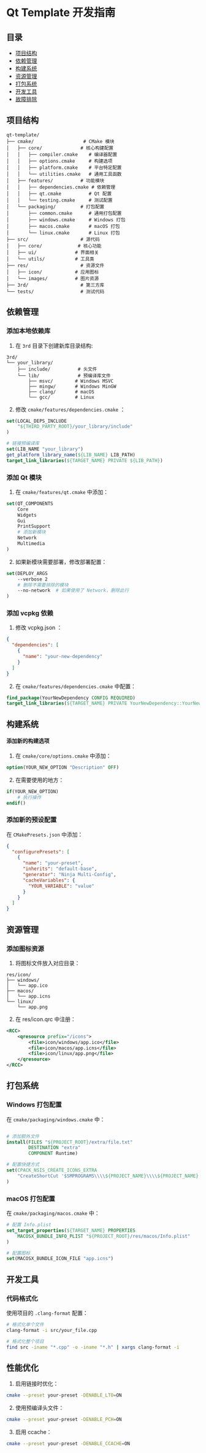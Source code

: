 # Qt Template 开发指南

## 目录
- [项目结构](#项目结构)
- [依赖管理](#依赖管理)
- [构建系统](#构建系统)
- [资源管理](#资源管理)
- [打包系统](#打包系统)
- [开发工具](#开发工具)
- [故障排除](#故障排除)

## 项目结构

```plaintext
qt-template/
├── cmake/                  # CMake 模块
│   ├── core/              # 核心构建配置
│   │   ├── compiler.cmake    # 编译器配置
│   │   ├── options.cmake     # 构建选项
│   │   ├── platform.cmake    # 平台特定配置
│   │   └── utilities.cmake   # 通用工具函数
│   ├── features/          # 功能模块
│   │   ├── dependencies.cmake # 依赖管理
│   │   ├── qt.cmake          # Qt 配置
│   │   └── testing.cmake     # 测试配置
│   └── packaging/         # 打包配置
│       ├── common.cmake      # 通用打包配置
│       ├── windows.cmake     # Windows 打包
│       ├── macos.cmake       # macOS 打包
│       └── linux.cmake       # Linux 打包
├── src/                   # 源代码
│   ├── core/             # 核心功能
│   ├── ui/              # 界面相关
│   └── utils/           # 工具类
├── res/                   # 资源文件
│   ├── icon/            # 应用图标
│   └── images/          # 图片资源
├── 3rd/                   # 第三方库
└── tests/                 # 测试代码
```


## 依赖管理

### 添加本地依赖库

1. 在 `3rd` 目录下创建新库目录结构: 

```plaintext
3rd/
└── your_library/
    ├── include/          # 头文件
    └── lib/              # 预编译库文件
        ├── msvc/        # Windows MSVC
        ├── mingw/       # Windows MinGW
        ├── clang/       # macOS
        └── gcc/         # Linux
```
2. 修改 `cmake/features/dependencies.cmake` ：
```cmake
set(LOCAL_DEPS_INCLUDE
    "${THIRD_PARTY_ROOT}/your_library/include"
)

# 链接预编译库
set(LIB_NAME "your_library")
get_platform_library_name(${LIB_NAME} LIB_PATH)
target_link_libraries(${TARGET_NAME} PRIVATE ${LIB_PATH})
```

### 添加 Qt 模块
1. 在 `cmake/features/qt.cmake` 中添加：

```cmake
set(QT_COMPONENTS
    Core
    Widgets
    Gui
    PrintSupport
    # 添加新模块
    Network
    Multimedia
)
```

2. 如果新模块需要部署，修改部署配置：
```cmake
set(DEPLOY_ARGS
    --verbose 2
    # 删除不需要排除的模块
    --no-network  # 如果使用了 Network，删除此行
)
```

### 添加 vcpkg 依赖

1. 修改 vcpkg.json ：
```json
{
  "dependencies": [
    {
      "name": "your-new-dependency"
    }
  ]
}
```
2. 在 `cmake/features/dependencies.cmake` 中配置：
```cmake
find_package(YourNewDependency CONFIG REQUIRED)
target_link_libraries(${TARGET_NAME} PRIVATE YourNewDependency::YourNewDependency)
```

## 构建系统
#### 添加新的构建选项

1. 在 `cmake/core/options.cmake` 中添加：

```cmake
option(YOUR_NEW_OPTION "Description" OFF)

```

2. 在需要使用的地方：
```cmake
if(YOUR_NEW_OPTION)
    # 执行操作
endif()
```

### 添加新的预设配置

在 `CMakePresets.json` 中添加：

```json
{
  "configurePresets": [
    {
      "name": "your-preset",
      "inherits": "default-base",
      "generator": "Ninja Multi-Config",
      "cacheVariables": {
        "YOUR_VARIABLE": "value"
      }
    }
  ]
}
```

## 资源管理

### 添加图标资源

1. 将图标文件放入对应目录：
```plaintext
res/icon/
├── windows/
│   └── app.ico
├── macos/
│   └── app.icns
└── linux/
    └── app.png
```

2. 在 res/icon.qrc 中注册：

```xml
<RCC>
    <qresource prefix="/icons">
        <file>icon/windows/app.ico</file>
        <file>icon/macos/app.icns</file>
        <file>icon/linux/app.png</file>
    </qresource>
</RCC>
```
## 打包系统

### Windows 打包配置

在 `cmake/packaging/windows.cmake` 中：

```cmake

# 添加额外文件
install(FILES "${PROJECT_ROOT}/extra/file.txt"
        DESTINATION "extra"
        COMPONENT Runtime)

# 配置快捷方式
set(CPACK_NSIS_CREATE_ICONS_EXTRA
    "CreateShortCut '$SMPROGRAMS\\\\${PROJECT_NAME}\\\\${PROJECT_NAME}.lnk' '$INSTDIR\\\\bin\\\\${PROJECT_NAME}.exe'"
)
```

### macOS 打包配置

在 `cmake/packaging/macos.cmake` 中：

```cmake
# 配置 Info.plist
set_target_properties(${TARGET_NAME} PROPERTIES
    MACOSX_BUNDLE_INFO_PLIST "${PROJECT_ROOT}/res/macos/Info.plist"
)

# 配置图标
set(MACOSX_BUNDLE_ICON_FILE "app.icns")
```

## 开发工具

### 代码格式化

使用项目的 `.clang-format` 配置：
```bash
# 格式化单个文件
clang-format -i src/your_file.cpp

# 格式化整个项目
find src -iname "*.cpp" -o -iname "*.h" | xargs clang-format -i
```

## 性能优化

1. 启用链接时优化：
```bash
cmake --preset your-preset -DENABLE_LTO=ON
```

2. 使用预编译头文件：

```bash
cmake --preset your-preset -DENABLE_PCH=ON
```

3. 启用 ccache：

```bash
cmake --preset your-preset -DENABLE_CCACHE=ON
```

